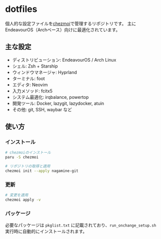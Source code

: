 # dotfiles

個人的な設定ファイルを[chezmoi](https://www.chezmoi.io/)で管理するリポジトリです。
主にEndeavourOS（Archベース）向けに最適化されています。

## 主な設定

- ディストリビューション: EndeavourOS / Arch Linux
- シェル: Zsh + Starship
- ウィンドウマネージャ: Hyprland
- ターミナル: foot
- エディタ: Neovim
- 入力メソッド: fcitx5
- システム最適化: irqbalance, powertop
- 開発ツール: Docker, lazygit, lazydocker, atuin
- その他: git, SSH, waybar など

## 使い方

### インストール

```bash
# chezmoiのインストール
paru -S chezmoi

# リポジトリの取得と適用
chezmoi init --apply nagamine-git
```

### 更新

```bash
# 変更を適用
chezmoi apply -v
```

### パッケージ

必要なパッケージは `pkglist.txt` に記載されており、`run_onchange_setup.sh` 実行時に自動的にインストールされます。